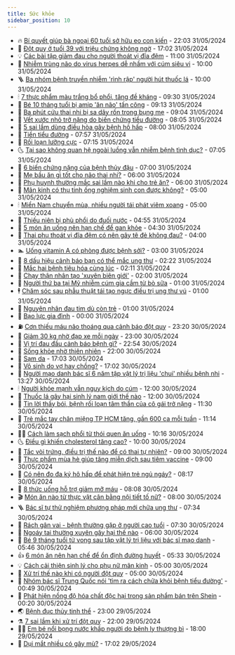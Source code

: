 ```yaml
---
title: Sức khỏe
sidebar_position: 10
---
```


<!-- vnexpress-suc-khoe:START -->
- 🔥 [Bí quyết giúp bà ngoại 60 tuổi sở hữu eo con kiến](https://vnexpress.net/bi-quyet-giup-ba-ngoai-60-tuoi-so-huu-eo-con-kien-4752530.html) - 22:03 31/05/2024
- 🥰 [Đột quỵ ở tuổi 39 với triệu chứng không ngờ](https://vnexpress.net/dot-quy-o-tuoi-39-voi-trieu-chung-khong-ngo-4752838.html) - 17:02 31/05/2024
- 💡 [Các bài tập giảm đau cho người thoát vị đĩa đệm](https://vnexpress.net/cac-bai-tap-giam-dau-cho-nguoi-thoat-vi-dia-dem-4752752.html) - 11:00 31/05/2024
- 🤗 [Nhiễm trùng não do virus herpes dễ nhầm với cúm siêu vi](https://vnexpress.net/nhiem-trung-nao-do-virus-herpes-de-nham-voi-cum-sieu-vi-4752872.html) - 10:00 31/05/2024
- 🪜 [Ba nhóm bệnh truyền nhiễm &#39;rình rập&#39; người hút thuốc lá](https://vnexpress.net/ba-nhom-benh-truyen-nhiem-rinh-rap-nguoi-hut-thuoc-la-4752659.html) - 10:00 31/05/2024
- 🕯 [7 thực phẩm màu trắng bổ phổi, tăng đề kháng](https://vnexpress.net/7-thuc-pham-mau-trang-bo-phoi-tang-de-khang-4752705.html) - 09:30 31/05/2024
- 🤭 [Bé 10 tháng tuổi bị amip &#39;ăn não&#39; tấn công](https://vnexpress.net/be-10-thang-tuoi-bi-amip-an-nao-tan-cong-4752854.html) - 09:13 31/05/2024
- 👀 [Ba phút cứu thai nhi bị sa dây rốn trong bụng mẹ](https://vnexpress.net/ba-phut-cuu-thai-nhi-bi-sa-day-ron-trong-bung-me-4752775.html) - 09:04 31/05/2024
- 🌋 [Vết xước nhỏ trở nặng do biến chứng tiểu đường](https://vnexpress.net/vet-xuoc-nho-tro-nang-do-bien-chung-tieu-duong-4752818.html) - 08:05 31/05/2024
- 🫶 [5 sai lầm dùng điều hòa gây bệnh hô hấp](https://vnexpress.net/5-sai-lam-dung-dieu-hoa-gay-benh-ho-hap-4752797.html) - 08:00 31/05/2024
- 🦆 [Tiền tiểu đường](https://vnexpress.net/tien-tieu-duong-4752699.html) - 07:57 31/05/2024
- 🚀 [Rối loạn lưỡng cực](https://vnexpress.net/roi-loan-luong-cuc-4752783.html) - 07:15 31/05/2024
- 🌜 [Tại sao không quan hệ ngoài luồng vẫn nhiễm bệnh tình dục?](https://vnexpress.net/tai-sao-khong-quan-he-ngoai-luong-van-nhiem-benh-tinh-duc-4752662.html) - 07:05 31/05/2024
- 🧰 [6 biến chứng nặng của bệnh thủy đậu](https://vnexpress.net/6-bien-chung-nang-cua-benh-thuy-dau-4752772.html) - 07:00 31/05/2024
- 💫 [Mẹ bầu ăn gì tốt cho não thai nhi?](https://vnexpress.net/me-bau-an-gi-tot-cho-nao-thai-nhi-4752731.html) - 06:00 31/05/2024
- 🌝 [Phụ huynh thường mắc sai lầm nào khi cho trẻ ăn?](https://vnexpress.net/phu-huynh-thuong-mac-sai-lam-nao-khi-cho-tre-an-4752713.html) - 06:00 31/05/2024
- 🗽 [Mãn kinh có thụ tinh ống nghiệm sinh con được không?](https://vnexpress.net/man-kinh-co-thu-tinh-ong-nghiem-sinh-con-duoc-khong-4752719.html) - 05:00 31/05/2024
- 🕯 [Miền Nam chuyển mùa, nhiều người tái phát viêm xoang](https://vnexpress.net/mien-nam-chuyen-mua-nhieu-nguoi-tai-phat-viem-xoang-4752501.html) - 05:00 31/05/2024
- 🦅 [Thiếu niên bị phù phổi do đuối nước](https://vnexpress.net/thieu-nien-bi-phu-phoi-do-duoi-nuoc-4752681.html) - 04:55 31/05/2024
- 🦆 [5 món ăn uống nên hạn chế để gan khỏe](https://vnexpress.net/5-mon-an-uong-nen-han-che-de-gan-khoe-4752674.html) - 04:30 31/05/2024
- 🎊 [Thai phụ thoát vị đĩa đệm có nên gây tê đẻ không đau?](https://vnexpress.net/thai-phu-thoat-vi-dia-dem-co-nen-gay-te-de-khong-dau-4752677.html) - 04:00 31/05/2024
- 🏊 [Uống vitamin A có phòng được bệnh sởi?](https://vnexpress.net/uong-vitamin-a-co-phong-duoc-benh-soi-4752655.html) - 03:00 31/05/2024
- 📝 [8 dấu hiệu cảnh báo bạn có thể mắc ung thư](https://vnexpress.net/8-dau-hieu-canh-bao-ban-co-the-mac-ung-thu-4752524.html) - 02:22 31/05/2024
- 💯 [Mắc hai bệnh tiêu hóa cùng lúc](https://vnexpress.net/mac-hai-benh-tieu-hoa-cung-luc-4752648.html) - 02:11 31/05/2024
- 🌊 [Chạy thận nhân tạo &#39;xuyên biên giới&#39;](https://vnexpress.net/chay-than-nhan-tao-xuyen-bien-gioi-4752615.html) - 02:00 31/05/2024
- 🚀 [Người thứ ba tại Mỹ nhiễm cúm gia cầm từ bò sữa](https://vnexpress.net/nguoi-thu-ba-tai-my-nhiem-cum-gia-cam-tu-bo-sua-4752694.html) - 01:00 31/05/2024
- 🕴 [Chăm sóc sau phẫu thuật tái tạo ngực điều trị ung thư vú](https://vnexpress.net/cham-soc-sau-phau-thuat-tai-tao-nguc-dieu-tri-ung-thu-vu-4752505.html) - 01:00 31/05/2024
- 🗽 [Nguyên nhân đau tim dù còn trẻ](https://vnexpress.net/nguyen-nhan-dau-tim-du-con-tre-4752504.html) - 01:00 31/05/2024
- 🎡 [Bạo lực gia đình](https://vnexpress.net/suc-khoe-cam-nang-cac-benh-bao-luc-gia-dinh-4752334.html) - 00:00 31/05/2024
- ⛽️ [Cơn thiếu máu não thoáng qua cảnh báo đột quỵ](https://vnexpress.net/con-thieu-mau-nao-thoang-qua-canh-bao-dot-quy-4752541.html) - 23:20 30/05/2024
- 🦆 [Giảm 30 kg nhờ đạp xe mỗi ngày](https://vnexpress.net/giam-30-kg-nho-dap-xe-moi-ngay-4751757.html) - 23:00 30/05/2024
- 🤩 [Vị trí đau đầu cảnh báo bệnh gì?](https://vnexpress.net/vi-tri-dau-dau-canh-bao-benh-gi-4752507.html) - 22:54 30/05/2024
- 🦒 [Sống khỏe nhờ thiên nhiên](https://vnexpress.net/song-khoe-nho-thien-nhien-4752555.html) - 22:00 30/05/2024
- 💫 [Sạm da](https://vnexpress.net/suc-khoe-cam-nang-cac-benh-sam-da-4752050.html) - 17:03 30/05/2024
- 🐘 [Vô sinh do vợ hay chồng?](https://vnexpress.net/vo-sinh-do-vo-hay-chong-4745038.html) - 17:02 30/05/2024
- 🚀 [Người mạo danh bác sĩ 6 năm tập vật lý trị liệu &#39;chui&#39; nhiều bệnh nhi](https://vnexpress.net/nguoi-mao-danh-bac-si-6-nam-tap-vat-ly-tri-lieu-chui-nhieu-benh-nhi-4752365.html) - 13:27 30/05/2024
- 🕯 [Người khỏe mạnh vẫn nguy kịch do cúm](https://vnexpress.net/nguoi-khoe-manh-van-nguy-kich-do-cum-4752529.html) - 12:00 30/05/2024
- 🦏 [Thuốc lá gây hại sinh lý nam giới thế nào](https://vnexpress.net/thuoc-la-gay-hai-sinh-ly-nam-gioi-the-nao-4752399.html) - 12:00 30/05/2024
- 🦄 [Tin lời thầy bói, bệnh rối loạn tâm thần của cô gái trở nặng](https://vnexpress.net/tin-loi-thay-boi-benh-roi-loan-tam-than-cua-co-gai-tro-nang-4751973.html) - 11:30 30/05/2024
- 🦒 [Trẻ mắc tay chân miệng TP HCM tăng, gần 600 ca mỗi tuần](https://vnexpress.net/tre-mac-tay-chan-mieng-tp-hcm-tang-gan-600-ca-moi-tuan-4752401.html) - 11:14 30/05/2024
- 👨‍🏫 [Cách làm sạch phổi từ thói quen ăn uống](https://vnexpress.net/cach-lam-sach-phoi-tu-thoi-quen-an-uong-4752429.html) - 10:16 30/05/2024
- 🌜 [Điều gì khiến cholesterol tăng cao?](https://vnexpress.net/dieu-gi-khien-cholesterol-tang-cao-4752412.html) - 10:00 30/05/2024
- 🚀 [Tắc vòi trứng, điều trị thế nào để có thai tự nhiên?](https://vnexpress.net/tac-voi-trung-dieu-tri-the-nao-de-co-thai-tu-nhien-4752409.html) - 09:00 30/05/2024
- 💃 [Thực phẩm mùa hè giúp tăng miễn dịch sau tiêm vaccine](https://vnexpress.net/thuc-pham-mua-he-giup-tang-mien-dich-sau-tiem-vaccine-4750962.html) - 09:00 30/05/2024
- 💯 [Có nên đo đa ký hô hấp để phát hiện trẻ ngủ ngáy?](https://vnexpress.net/co-nen-do-da-ky-ho-hap-de-phat-hien-tre-ngu-ngay-4752380.html) - 08:17 30/05/2024
- 🤔 [8 thức uống hỗ trợ giảm mỡ máu](https://vnexpress.net/8-thuc-uong-ho-tro-giam-mo-mau-4752369.html) - 08:08 30/05/2024
- 🎬 [Món ăn nào từ thực vật cân bằng nội tiết tố nữ?](https://vnexpress.net/mon-an-nao-tu-thuc-vat-can-bang-noi-tiet-to-nu-4752313.html) - 08:00 30/05/2024
- 🪜 [Bác sĩ tự thử nghiệm phương pháp mới chữa ung thư](https://vnexpress.net/het-te-bao-ung-thu-do-phuong-phap-chinh-minh-nghien-cuu-4752368.html) - 07:34 30/05/2024
- 🦣 [Rách gân vai - bệnh thường gặp ở người cao tuổi](https://vnexpress.net/rach-gan-vai-benh-thuong-gap-o-nguoi-cao-tuoi-4752362.html) - 07:30 30/05/2024
- 🧐 [Ngoáy tai thường xuyên gây hại thế nào](https://vnexpress.net/ngoay-tai-thuong-xuyen-gay-hai-the-nao-4752246.html) - 06:00 30/05/2024
- 🤡 [Bé 9 tháng tuổi tử vong sau tập vật lý trị liệu với bác sĩ mạo danh](https://vnexpress.net/be-9-thang-tuoi-tu-vong-sau-buoi-tap-vat-ly-tri-lieu-boi-bac-si-mao-danh-4752311.html) - 05:46 30/05/2024
- 👍 [6 món ăn nên hạn chế để ổn định đường huyết](https://vnexpress.net/6-mon-an-nen-han-che-de-on-dinh-duong-huyet-4752275.html) - 05:33 30/05/2024
- 💡 [Cách cải thiện sinh lý cho phụ nữ mãn kinh](https://vnexpress.net/cach-cai-thien-sinh-ly-cho-phu-nu-man-kinh-4752267.html) - 05:00 30/05/2024
- 💯 [Xử trí thế nào khi có người đột quỵ](https://vnexpress.net/xu-tri-the-nao-khi-co-nguoi-dot-quy-4752032.html) - 05:00 30/05/2024
- 🧠 [Nhóm bác sĩ Trung Quốc nói &#39;tìm ra cách chữa khỏi bệnh tiểu đường&#39;](https://vnexpress.net/nhom-bac-si-trung-quoc-noi-tim-ra-cach-chua-khoi-benh-tieu-duong-4752013.html) - 00:49 30/05/2024
- 🎡 [Phát hiện nồng độ hóa chất độc hại trong sản phẩm bán trên Shein](https://vnexpress.net/phat-hien-nong-do-hoa-chat-doc-hai-trong-san-pham-ban-tren-shein-4752116.html) - 00:20 30/05/2024
- 🌏 [Bệnh đục thủy tinh thể](https://vnexpress.net/suc-khoe-cam-nang-cac-benh-duc-thuy-tinh-the-4750697.html) - 23:00 29/05/2024
- ⚗️ [7 sai lầm khi xử trí đột quỵ](https://vnexpress.net/7-sai-lam-khi-xu-tri-dot-quy-4752076.html) - 22:00 29/05/2024
- 👨‍🏫 [Em bé nổi bọng nước khắp người do bệnh ly thượng bì](https://vnexpress.net/em-be-noi-bong-nuoc-khap-nguoi-do-benh-ly-thuong-bi-4752073.html) - 18:00 29/05/2024
- 🤖 [Dụi mắt nhiều có gây mù?](https://vnexpress.net/dui-mat-nhieu-co-gay-mu-4751317.html) - 17:02 29/05/2024<!-- vnexpress-suc-khoe:END -->
